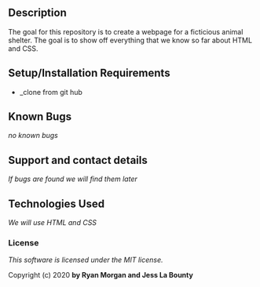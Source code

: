 ## Description

The goal for this repository is to create a webpage for a ficticious animal shelter. The goal is to show off everything that we know so far about HTML and CSS.

## Setup/Installation Requirements

* _clone from git hub

## Known Bugs

_no known bugs_

## Support and contact details

_If bugs are found we will find them later_

## Technologies Used

_We will use HTML and CSS_

### License

*This software is licensed under the MIT license.*

Copyright (c) 2020 **by Ryan Morgan and Jess La Bounty**
